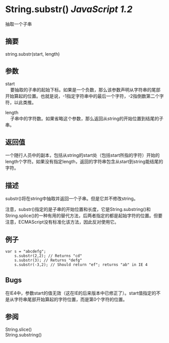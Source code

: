 # String.substr() _JavaScript 1.2_

抽取一个子串

## 摘要

string.substr(start, length)

## 参数

start  
    要抽取的子串的起始下标。如果是一个负数，那么该参数声明从字符串的尾部开始算起的位置。也就是说，-1指定字符串中的最后一个字符，-2指倒数第二个字符，以此类推。  
  
  
length  
    子串中的字符数。如果省略这个参数，那么返回从string的开始位置到结尾的子串。

## 返回值

一个随行人员中的副本，包括从string的start处（包括start所指的字符）开始的length个字符。如果没有指定length，返回的字符串包含从start到string能结尾的字符。

## 描述

substr()将在string中抽取并返回一个子串。但是它并不修改string。  
  
  
注意，substr()指定的是子串的开始位置和长度，它是String.substring()和String.splice()的一种有用的替代方法，后两者指定的都是起始字符的位置。但要注意，ECMAScript没有标准化该方法，因此反对使用它。

## 例子

    var s = "abcdefg";
        s.substr(2,2); // Returns "cd"
        s.substr(3); // Returns "defg"
        s.substr(-3,2); // Should return "ef"; returns "ab" in IE 4

## Bugs

在IE4中，参数start的值无效（这在IE的后来版本中已修正了）。start值指定的不是从字符串尾部开始算起的字符位置，而是第0个字符的位置。

## 参阅

String.slice()  
String.substring()

